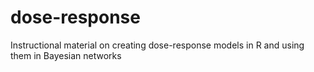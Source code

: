 # dose-response
Instructional material on creating dose-response models in R and using them in Bayesian networks
